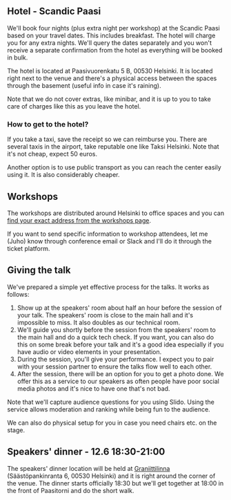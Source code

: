 ## Hotel - Scandic Paasi

We'll book four nights (plus extra night per workshop) at the Scandic Paasi based on your travel dates. This includes breakfast. The hotel will charge you for any extra nights. We'll query the dates separately and you won't receive a separate confirmation from the hotel as everything will be booked in bulk.

The hotel is located at Paasivuorenkatu 5 B, 00530 Helsinki. It is located right next to the venue and there's a physical access between the spaces through the basement (useful info in case it's raining).

Note that we do not cover extras, like minibar, and it is up to you to take care of charges like this as you leave the hotel.

### How to get to the hotel?

If you take a taxi, save the receipt so we can reimburse you. There are several taxis in the airport, take reputable one like Taksi Helsinki. Note that it's not cheap, expect 50 euros.

Another option is to use public transport as you can reach the center easily using it. It is also considerably cheaper.

## Workshops

The workshops are distributed around Helsinki to office spaces and you can [find your exact address from the workshops page](/workshops/).

If you want to send specific information to workshop attendees, let me (Juho) know through conference email or Slack and I'll do it through the ticket platform.

## Giving the talk

We've prepared a simple yet effective process for the talks. It works as follows:

1. Show up at the speakers' room about half an hour before the session of your talk. The speakers' room is close to the main hall and it's impossible to miss. It also doubles as our technical room.
2. We'll guide you shortly before the session from the speakers' room to the main hall and do a quick tech check. If you want, you can also do this on some break before your talk and it's a good idea especially if you have audio or video elements in your presentation.
3. During the session, you'll give your performance. I expect you to pair with your session partner to ensure the talks flow well to each other.
4. After the session, there will be an option for you to get a photo done. We offer this as a service to our speakers as often people have poor social media photos and it's nice to have one that's not bad.

Note that we'll capture audience questions for you using Slido. Using the service allows moderation and ranking while being fun to the audience.

We can also do physical setup for you in case you need chairs etc. on the stage.

## Speakers' dinner - 12.6 18:30-21:00

The speakers' dinner location will be held at [Graniittilinna](https://www.graniittilinna.com/) (Säästöpankinranta 6, 00530 Helsinki) and it is right around the corner of the venue. The dinner starts officially 18:30 but we'll get together at 18:00 in the front of Paasitorni and do the short walk.
